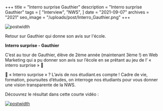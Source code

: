 +++
title = "Interro surprise Gauthier"
description = "Interro surprise Gauthier"
tags = [
    "Interview",
    "NWS",
]
date = "2021-09-07"
archives = "2021"
seo_image = "/uploads/post/Interro_Gauthier.png"
+++

![postwidth](/uploads/post/Interro_Gauthier.jpeg-Optim)

Retour sur Gauthier qui donne son avis sur l'école.

<!--more-->

**Interro surprise - Gauthier**

C’est au tour de Gauthier, élève de 2ème année (maintenant 3ème !) en Web Marketing qui a pu donner son avis sur l’école en se prêtant au jeu de l’ « interro surprise » 🤔

💬 « Interro surprise » ? L’avis de nos étudiant.es compte ! Cadre de vie, formation, poursuites d’études, on interroge nos étudiants pour vous donner une vision transparente de la NWS. 

Découvrez le résultat dans cette courte vidéo :

[![postwidth](/uploads/post/Interro_Gauthier_YT.png)](https://youtu.be/DiAwESpciDY "Normandie Web School Interro surprise Gauthier")
